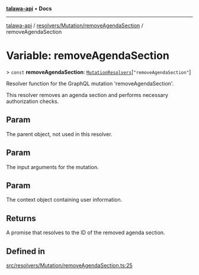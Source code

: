 [**talawa-api**](../../../../README.md) • **Docs**

***

[talawa-api](../../../../modules.md) / [resolvers/Mutation/removeAgendaSection](../README.md) / removeAgendaSection

# Variable: removeAgendaSection

\> `const` **removeAgendaSection**: [`MutationResolvers`](../../../../types/generatedGraphQLTypes/type-aliases/MutationResolvers.md)\[`"removeAgendaSection"`\]

Resolver function for the GraphQL mutation 'removeAgendaSection'.

This resolver removes an agenda section and performs necessary authorization checks.

## Param

The parent object, not used in this resolver.

## Param

The input arguments for the mutation.

## Param

The context object containing user information.

## Returns

A promise that resolves to the ID of the removed agenda section.

## Defined in

[src/resolvers/Mutation/removeAgendaSection.ts:25](https://github.com/PalisadoesFoundation/talawa-api/blob/f4877b986932181336f42a7336754de05976cd97/src/resolvers/Mutation/removeAgendaSection.ts#L25)
